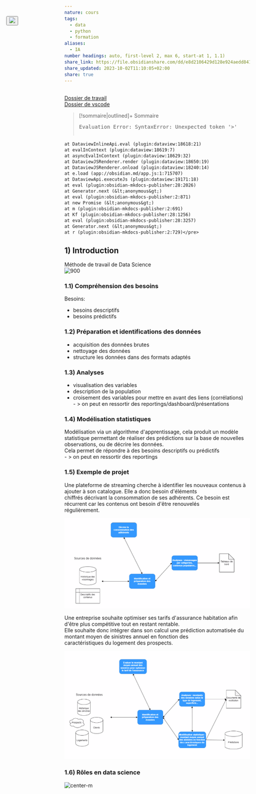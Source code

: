 ```yaml
---  
nature: cours  
tags:  
  - data  
  - python  
  - formation  
aliases:  
  - IA  
number headings: auto, first-level 2, max 6, start-at 1, 1.1)  
share_link: https://file.obsidianshare.com/dd/e8d2106429d128e924aedd8415e08398.html#cy9e0tq9GzOw5Uj2ODuGgzvDANMfBY0SQ+5qgefr4TM  
share_updated: 2023-10-02T11:10:05+02:00  
share: true  
---  
```

  
<a href="https://file.obsidianshare.com/3f/11facbe7124c27d45b5c3fe1cc49e97a.html#EBHLEzO5BZnetq/DlTd/a5tielrVWDcpJwuMwcpx3Kk" target="_self" class="external-link" ><button class="image-button" style="position: fixed;top: 100px;left: 70px;box-shadow: none !important;"><img height=100 src="https://png.pngtree.com/png-vector/20190223/ourlarge/pngtree-vector-house-icon-png-image_695369.jpg"/></button></a>  
[Dossier de travail](file:///D:\Projets\Projets%20CEFIM\machine-learning)  
[Dossier de vscode](vscode://file/D:\Projets\Projets%20CEFIM\machine-learning)  
  
> [!sommaire|outlined]+ Sommaire  
> <pre class="dataview dataview-error">Evaluation Error: SyntaxError: Unexpected token '&gt;'  
    at DataviewInlineApi.eval (plugin:dataview:18618:21)  
    at evalInContext (plugin:dataview:18619:7)  
    at asyncEvalInContext (plugin:dataview:18629:32)  
    at DataviewJSRenderer.render (plugin:dataview:18650:19)  
    at DataviewJSRenderer.onload (plugin:dataview:18240:14)  
    at e.load (app://obsidian.md/app.js:1:715707)  
    at DataviewApi.executeJs (plugin:dataview:19171:18)  
    at eval (plugin:obsidian-mkdocs-publisher:28:2026)  
    at Generator.next (&lt;anonymous&gt;)  
    at eval (plugin:obsidian-mkdocs-publisher:2:871)  
    at new Promise (&lt;anonymous&gt;)  
    at m (plugin:obsidian-mkdocs-publisher:2:691)  
    at Kf (plugin:obsidian-mkdocs-publisher:28:1256)  
    at eval (plugin:obsidian-mkdocs-publisher:28:3257)  
    at Generator.next (&lt;anonymous&gt;)  
    at r (plugin:obsidian-mkdocs-publisher:2:729)</pre>  
  
## 1) Introduction  
  
Méthode de travail de Data Science  
![900](./image/Cours%20Machine%20Learning%20-%20M%C3%A9thode%20de%20travail%20Data%20science.excalidraw.png#)  
### 1.1) Compréhension des besoins  
  
Besoins:   
- besoins descriptifs  
- besoins prédictifs  
  
### 1.2) Préparation et identifications des données  
  
- acquisition des données brutes  
- nettoyage des données  
- structure les données dans des formats adaptés  
  
### 1.3) Analyses  
  
- visualisation des variables  
- description de la population  
- croisement des variables pour mettre en avant des liens (corrélations)  
\- >  on peut en ressortir des reportings/dashboard/présentations  
  
### 1.4) Modélisation statistiques  
  
Modélisation via un algorithme d'apprentissage, cela produit un modèle statistique permettant de réaliser des prédictions sur la base de nouvelles observations, ou de décrire les données.  
Cela permet de répondre à des besoins descriptifs ou prédictifs  
\- > on peut en ressortir des reportings  
  
### 1.5) Exemple de projet  
  
Une plateforme de streaming cherche à identifier les nouveaux contenus à ajouter à son catalogue. Elle a donc besoin d'éléments  
chiffrés décrivant la consommation de ses adhérents. Ce besoin est récurrent car les contenus ont besoin d'être renouvelés  
régulièrement.  
  
![image - Cours Machine Learning - exemple projet.png](./image/image%20-%20Cours%20Machine%20Learning%20-%20exemple%20projet.png#)  
  
  
Une entreprise souhaite optimiser ses tarifs d'assurance habitation afin d'être plus compétitive tout en restant rentable.  
Elle souhaite donc intégrer dans son calcul une prédiction automatisée du montant moyen de sinistres annuel en fonction des  
caractéristiques du logement des prospects.  
  
![image - Cours Machine Learning - exemple projet 2.png](./image/image%20-%20Cours%20Machine%20Learning%20-%20exemple%20projet%202.png#)  
  
  
### 1.6) Rôles en data science  
  
![center-m](./image/image%20-%20Cours%20Machine%20Learning%20-%20r%C3%B4les%20en%20data.png#)  
  
